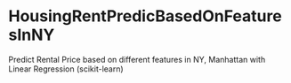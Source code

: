 # HousingRentPredicBasedOnFeaturesInNY
Predict Rental Price based on different features in NY, Manhattan with Linear Regression (scikit-learn) 
